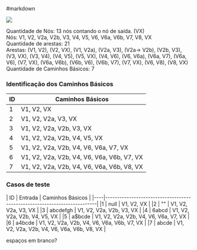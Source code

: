 #markdown


<img src='https://g.gravizo.com/svg?
 digraph G {
 V1 -> V2;
 V2 -> VX;
 V1 -> V2a;
 V2a -> V3;
 V2a-> V2b;
 V2b -> V3;
 V3 -> VX;
 V3 -> V4;
 V4 -> V5;
 V5 -> VX;
 V4 -> V6;
 V6 -> V6a;
 V6a -> V7;
 V6a -> V6;
 V7 -> VX;
 V6a -> V6b;
 V6b -> V6;
 V6b -> V7;
 V7 -> VX;
 V6 -> V8;
 V8 -> VX;
 }
'/>

Quantidade de Nós: 13 nós contando o nó de saída. (VX) <br>
Nós: V1, V2, V2a, V2b, V3, V4, V5, V6, V6a, V6b, V7, V8, VX <br>
Quantidade de arestas: 21 <br>
Arestas: (V1, V2), (V2, VX), (V1, V2a), (V2a, V3), (V2a-> V2b), (V2b, V3), (V3, VX), (V3, V4), (V4, V5), (V5, VX), (V4, V6), (V6, V6a), (V6a, V7), (V6a, V6), (V7, VX), (V6a, V6b), (V6b, V6), (V6b, V7), (V7, VX), (V6, V8), (V8, VX) <br>
Quantidade de Caminhos Básicos: 7

### Identificação dos Caminhos Básicos
| ID | Caminhos Básicos                                                         |
|----|--------------------------------------------------------------------------|
|1   |V1, V2, VX                                                                |
|2   |V1, V2, V2a, V3, VX                                                       |
|3   |V1, V2, V2a, V2b, V3, VX                                                  |
|4   |V1, V2, V2a, V2b, V4, V5, VX                                              |
|5   |V1, V2, V2a, V2b, V4, V6, V6a, V7, VX                                     |
|6   |V1, V2, V2a, V2b, V4, V6, V6a, V6b, V7, VX                                |
|7   |V1, V2, V2a, V2b, V4, V6, V6a, V6b, V8, VX                                |

### Casos de teste
| ID | Entrada          | Caminhos Básicos                                      |
|----|--------------------------------------------------------------------------|
|1   | null             | V1, V2, VX                                            |
|2   | ""               | V1, V2, V2a, V3, VX                                   |
|3   | abcdefgh         | V1, V2, V2a, V2b, V3, VX                              |
|4   | 6abcd            | V1, V2, V2a, V2b, V4, V5, VX                          |
|5   | a$bcde           | V1, V2, V2a, V2b, V4, V6, V6a, V7, VX                 |
|6   | a4bcde           | V1, V2, V2a, V2b, V4, V6, V6a, V6b, V7, VX            |
|7   | abcde            | V1, V2, V2a, V2b, V4, V6, V6a, V6b, V8, VX            |

espaços em branco?
